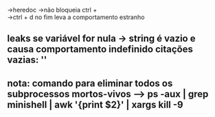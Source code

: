 ->heredoc
    ->não bloqueia ctrl + \
    ->ctrl + d no fim leva a comportamento estranho

leaks se variável for nula -> string é vazio e causa comportamento indefinido
citações vazias: ''
--
nota: 
comando para eliminar todos os subprocessos mortos-vivos
    --> ps -aux | grep minishell | awk '{print $2}' | xargs kill -9
-------------------------------------------------
